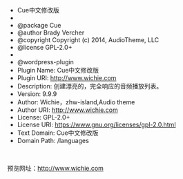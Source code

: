 
 * Cue中文修改版
 *
 * @package Cue
 * @author Brady Vercher
 * @copyright Copyright (c) 2014, AudioTheme, LLC
 * @license GPL-2.0+
 *
 * @wordpress-plugin
 * Plugin Name: Cue中文修改版
 * Plugin URI: http://www.wichie.com
 * Description: 创建漂亮的，完全响应的音频播放列表。
 * Version: 9.9.9
 * Author: Wichie，zhw-island,Audio theme
 * Author URI: http://www.wichie.com
 * License: GPL-2.0+
 * License URI: https://www.gnu.org/licenses/gpl-2.0.html
 * Text Domain: Cue中文修改版
 * Domain Path: /languages

 
 
 
 
预览网址：http://www.wichie.com
